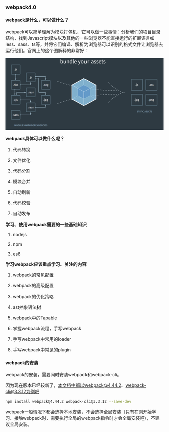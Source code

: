 ### webpack4.0

#### webpack是什么，可以做什么？

webpack可以简单理解为模块打包机，它可以做一些事情：分析我们的项目目录结构，找到Javascript模块以及其他的一些浏览器不能直接运行的扩展语言如less、sass、ts等，并将它们编译、解析为浏览器可以识别的格式文件让浏览器去运行他们。官网上的这个图解释的非常好：

![webpack可以做什么呢？](../../public/images/i101.png)

**webpack具体可以做什么呢？**

1. 代码转换

2. 文件优化

3. 代码分割

4. 模块合并

5. 自动刷新

6. 代码校验

7. 自动发布

**学习、使用webpack需要的一些基础知识**

1. nodejs

2. npm

3. es6

**学习webpack应该重点学习、关注的内容**

1. webpack的常见配置

2. webpack的高级配置

3. webpack的优化策略

4. ast抽象语法树

5. webpack中的Tapable

6. 掌握webpack流程，手写webpack

7. 手写webpack中常用的loader

8. 手写webpack中常见的plugin

#### webpack的安装

webpack的安装，需要同时安装webpack和webpack-cli。

因为现在版本已经较新了，本文档中都以webpack@4.44.2、webpack-cli@3.3.12为例吧

```bash
npm install webpack@4.44.2 webpack-cli@3.3.12 --save-dev
```

webpack一般情况下都会选择本地安装，不会选择全局安装（只有在刚开始学习、接触webpack时，需要执行全局的webpack指令时才会全局安装吧），不建议全局安装。
